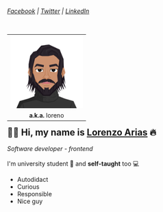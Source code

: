 ###### [Facebook](https://facebook.com/sanc7us) | [Twitter](https://twitter.com/im_loreno) | [LinkedIn](https://linkedin.com/in/soylorenzo)

<table align="right">
  <tr>
    <td>
      <img src="img/Avatar.png" width="170" alt="Lorenzo Arias Villegas"/>
    </td>
  </tr>
  <tr align="center">
    <td> <b>a.k.a.</b> loreno</td>
  </tr>
</table>

## 👋🏼 Hi, my name is [Lorenzo Arias](https://github.com/imloreno) 🔥
*Software developer - frontend*
\
\
I'm university student :school: and __self-taught__ too :computer:

- Autodidact
- Curious
- Responsible
- Nice guy
